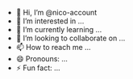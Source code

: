 - 👋 Hi, I’m @nico-account
- 👀 I’m interested in ...
- 🌱 I’m currently learning ...
- 💞️ I’m looking to collaborate on ...
- 📫 How to reach me ...
- 😄 Pronouns: ...
- ⚡ Fun fact: ...

<!---
nico-account/nico-account is a ✨ special ✨ repository because its `README.md` (this file) appears on your GitHub profile.
You can click the Preview link to take a look at your changes.
--->
